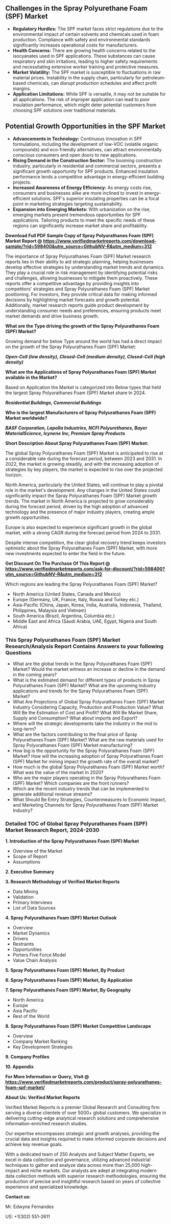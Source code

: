 <p class="">    <h2>Challenges in the Spray Polyurethane Foam (SPF) Market</h1>    <ul>        <li>            <strong>Regulatory Hurdles:</strong> The SPF market faces strict regulations due to the environmental impact of certain solvents and chemicals used in foam production. Compliance with safety and environmental standards significantly increases operational costs for manufacturers.        </li>        <li>            <strong>Health Concerns:</strong> There are growing health concerns related to the isocyanates used in SPF applications. These substances can cause respiratory and skin irritations, leading to higher safety requirements and necessitating extensive worker training and protective measures.        </li>        <li>            <strong>Market Volatility:</strong> The SPF market is susceptible to fluctuations in raw material prices. Instability in the supply chain, particularly for petroleum-based chemicals, can disrupt production schedules and affect profit margins.        </li>        <li>            <strong>Application Limitations:</strong> While SPF is versatile, it may not be suitable for all applications. The risk of improper application can lead to poor insulation performance, which might deter potential customers from choosing SPF solutions over traditional materials.        </li>    </ul>    <h2>Potential Growth Opportunities in the SPF Market</h1>    <ul>        <li>            <strong>Advancements in Technology:</strong> Continuous innovation in SPF formulations, including the development of low-VOC (volatile organic compounds) and eco-friendly alternatives, can attract environmentally conscious consumers and open doors to new applications.        </li>        <li>            <strong>Rising Demand in the Construction Sector:</strong> The booming construction industry, particularly in residential and commercial sectors, presents a significant growth opportunity for SPF products. Enhanced insulation performance lends a competitive advantage in energy-efficient building projects.        </li>        <li>            <strong>Increased Awareness of Energy Efficiency:</strong> As energy costs rise, consumers and businesses alike are more inclined to invest in energy-efficient solutions. SPF's superior insulating properties can be a focal point in marketing strategies targeting sustainability.        </li>        <li>            <strong>Expansion into Emerging Markets:</strong> With urbanization on the rise, emerging markets present tremendous opportunities for SPF applications. Tailoring products to meet the specific needs of these regions can significantly increase market share and profitability.        </li>    </ul></p><p class=""><strong>Download Full PDF Sample Copy of Spray Polyurathanes Foam (SPF) Market Report @ <a href="https://www.verifiedmarketreports.com/download-sample/?rid=598400&utm_source=GithubNV-R&utm_medium=312" target="_blank">https://www.verifiedmarketreports.com/download-sample/?rid=598400&utm_source=GithubNV-R&utm_medium=312</a></strong></p><p>The importance of&nbsp;Spray Polyurathanes Foam (SPF) Market research reports lies in their ability to aid strategic planning, helping businesses develop effective strategies by understanding market trends and dynamics. They play a crucial role in risk management by identifying potential risks and challenges, allowing businesses to mitigate them proactively. These reports offer a competitive advantage by providing insights into competitors' strategies and Spray Polyurathanes Foam (SPF) Market positioning. For investors, they provide critical data for making informed decisions by highlighting market forecasts and growth potential. Additionally, market research reports guide product development by understanding consumer needs and preferences, ensuring products meet market demands and drive business growth.</p><p><strong>What are the&nbsp;Type driving the growth of the Spray Polyurathanes Foam (SPF) Market?</strong></p><p id="" class="">Growing demand for below Type around the world has had a direct impact on the growth of the Spray Polyurathanes Foam (SPF) Market:</p><p class=""><em><strong>Open-Cell (low density), Closed-Cell (medium density), Closed-Cell (high density)</strong></em></p><p class=""><strong>What are the&nbsp;Applications&nbsp;of Spray Polyurathanes Foam (SPF) Market available in the Market?</strong></p><p id="" class="">Based on Application the Market is categorized into Below types that held the largest Spray Polyurathanes Foam (SPF) Market share In 2024.</p><p class=""><em><strong>Residential Buildings, Commercial Buildings</strong></em></p><p class=""><strong>Who is the largest Manufacturers of Spray Polyurathanes Foam (SPF) Market worldwide?</strong></p><p><em><strong>BASF Corporation, Lapolla Industries, NCFI Polyurethanes, Bayer MaterialScience, Icynene Inc, Premium Spray Products</strong></em></p><p id="" class=""><strong>Short Description About Spray Polyurathanes Foam (SPF) Market:</strong></p><p>The global Spray Polyurathanes Foam (SPF) Market is anticipated to rise at a considerable rate during the forecast period, between 2023 and 2031. In 2022, the market is growing steadily, and with the increasing adoption of strategies by key players, the market is expected to rise over the projected horizon.</p><p>North America, particularly the United States, will continue to play a pivotal role in the market's development. Any changes in the United States could significantly impact the Spray Polyurathanes Foam (SPF) Market growth trends. The market in North America is projected to grow considerably during the forecast period, driven by the high adoption of advanced technology and the presence of major industry players, creating ample growth opportunities.</p><p>Europe is also expected to experience significant growth in the global market, with a strong CAGR during the forecast period from 2024 to 2031.</p><p>Despite intense competition, the clear global recovery trend keeps investors optimistic about the Spray Polyurathanes Foam (SPF) Market, with more new investments expected to enter the field in the future.</p><p id="" class=""><strong>Get Discount On The Purchase Of This Report @ <a href="https://www.verifiedmarketreports.com/ask-for-discount/?rid=598400?utm_source=GithubNV-R&utm_medium=312" target="_blank">https://www.verifiedmarketreports.com/ask-for-discount/?rid=598400?utm_source=GithubNV-R&utm_medium=312</a></strong></p><p class="">Which regions are leading the Spray Polyurathanes Foam (SPF) Market?</p><ul><li>North America (United States, Canada and Mexico)</li><li>Europe (Germany, UK, France, Italy, Russia and Turkey etc.)</li><li>Asia-Pacific (China, Japan, Korea, India, Australia, Indonesia, Thailand, Philippines, Malaysia and Vietnam)</li><li>South America (Brazil, Argentina, Columbia etc.)</li><li>Middle East and Africa (Saudi Arabia, UAE, Egypt, Nigeria and South Africa)</li></ul><h3 id="" class="">This Spray Polyurathanes Foam (SPF) Market Research/Analysis Report Contains Answers to your following Questions</h3><ul><li>What are the global trends in the Spray Polyurathanes Foam (SPF) Market? Would the market witness an increase or decline in the demand in the coming years?</li><li>What is the estimated demand for different types of products in Spray Polyurathanes Foam (SPF) Market? What are the upcoming industry applications and trends for the Spray Polyurathanes Foam (SPF) Market?</li><li>What Are Projections of Global Spray Polyurathanes Foam (SPF) Market Industry Considering Capacity, Production and Production Value? What Will Be the Estimation of Cost and Profit? What Will Be Market Share, Supply and Consumption? What about imports and Export?</li><li>Where will the strategic developments take the industry in the mid to long-term?</li><li>What are the factors contributing to the final price of Spray Polyurathanes Foam (SPF) Market? What are the raw materials used for Spray Polyurathanes Foam (SPF) Market manufacturing?</li><li>How big is the opportunity for the Spray Polyurathanes Foam (SPF) Market? How will the increasing adoption of Spray Polyurathanes Foam (SPF) Market for mining impact the growth rate of the overall market?</li><li>How much is the global Spray Polyurathanes Foam (SPF) Market worth? What was the value of the market In 2020?</li><li>Who are the major players operating in the Spray Polyurathanes Foam (SPF) Market? Which companies are the front runners?</li><li>Which are the recent industry trends that can be implemented to generate additional revenue streams?</li><li>What Should Be Entry Strategies, Countermeasures to Economic Impact, and Marketing Channels for Spray Polyurathanes Foam (SPF) Market Industry?</li></ul><h3 id="" class="">Detailed TOC of Global Spray Polyurathanes Foam (SPF) Market Research Report, 2024-2030</h3><p id="" class=""><strong>1. Introduction of the Spray Polyurathanes Foam (SPF) Market</strong></p><ul><li>Overview of the Market</li><li>Scope of Report</li><li>Assumptions</li></ul><p id="" class=""><strong>2. Executive Summary</strong></p><p id="" class=""><strong>3. Research Methodology of Verified Market Reports</strong></p><ul><li>Data Mining</li><li>Validation</li><li>Primary Interviews</li><li>List of Data Sources</li></ul><p id="" class=""><strong>4. Spray Polyurathanes Foam (SPF) Market Outlook</strong></p><ul><li>Overview</li><li>Market Dynamics</li><li>Drivers</li><li>Restraints</li><li>Opportunities</li><li>Porters Five Force Model</li><li>Value Chain Analysis</li></ul><p id="" class=""><strong>5. Spray Polyurathanes Foam (SPF) Market, By Product</strong></p><p id="" class=""><strong>6. Spray Polyurathanes Foam (SPF) Market, By Application</strong></p><p id="" class=""><strong>7. Spray Polyurathanes Foam (SPF) Market, By Geography</strong></p><ul><li>North America</li><li>Europe</li><li>Asia Pacific</li><li>Rest of the World</li></ul><p id="" class=""><strong>8. Spray Polyurathanes Foam (SPF) Market Competitive Landscape</strong></p><ul><li>Overview</li><li>Company Market Ranking</li><li>Key Development Strategies</li></ul><p id="" class=""><strong>9. Company Profiles</strong></p><p id="" class=""><strong>10. Appendix</strong></p><p id="" class=""><strong>For More Information or Query, Visit @ <a href="https://www.verifiedmarketreports.com/product/spray-polyurathanes-foam-spf-market/" target="_blank">https://www.verifiedmarketreports.com/product/spray-polyurathanes-foam-spf-market/</a></strong></p><p id="" class=""><strong>About Us: Verified Market Reports</strong></p><p id="" class="">Verified Market Reports is a premier Global Research and Consulting firm serving a diverse clientele of over 5000+ global customers. We specialize in delivering cutting-edge analytical research solutions and comprehensive information-enriched research studies.</p><p id="" class="">Our expertise encompasses strategic and growth analyses, providing the crucial data and insights required to make informed corporate decisions and achieve key revenue goals.</p><p id="" class="">With a dedicated team of 250 Analysts and Subject Matter Experts, we excel in data collection and governance, utilizing advanced industrial techniques to gather and analyze data across more than 25,000 high-impact and niche markets. Our analysts are adept at integrating modern data collection methods with superior research methodologies, ensuring the production of precise and insightful research based on years of collective experience and specialized knowledge.</p><p id="" class=""><strong>Contact us:</strong></p><p id="" class="">Mr. Edwyne Fernandes</p><p id="" class="">US: +1(302) 551-2611</p>
